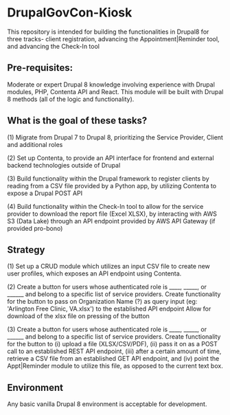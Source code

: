 # DrupalGovCon-Kiosk
This repository is intended for building the functionalities in Drupal8 for three tracks- client registration, advancing the Appointment|Reminder tool, and advancing the Check-In tool

## Pre-requisites:
Moderate or expert Drupal 8 knowledge involving experience with Drupal modules, PHP, Contenta API and React. This module will be built with Drupal 8 methods (all of the logic and functionality). 

## What is the goal of these tasks?
(1) Migrate from Drupal 7 to Drupal 8, prioritizing the Service Provider, Client and additional roles

(2) Set up Contenta, to provide an API interface for frontend and external backend technologies outside of Drupal

(3) Build functionality within the Drupal framework to register clients by reading from a CSV file provided by a Python app, by utilizing Contenta to expose a Drupal POST API

(4) Build functionality within the Check-In tool to allow for the service provider to download the report file (Excel XLSX), by interacting with AWS S3 (Data Lake) through an API endpoint provided by AWS API Gateway (if provided pro-bono)

## Strategy
(1)
Set up a CRUD module which utilizes an input CSV file to create new user profiles, which exposes an API endpoint using Contenta.

(2)
Create a button for users whose authenticated role is ____, _____, or ______ and belong to a specific list of service providers.
Create functionality for the button to pass on Organization Name (?) as query input (eg: 'Arlington Free Clinic, VA.xlsx') to the established API endpoint
Allow for download of the xlsx file on pressing of the button

(3)
Create a button for users whose authenticated role is ____, _____, or ______ and belong to a specific list of service providers.
Create functionality for the button to (i) upload a file (XLSX/CSV/PDF), (ii) pass it on as a POST call to an established REST API endpoint, (iii) after a certain amount of time, retrieve a CSV file from an established GET API endpoint, and (iv) point the Appt|Reminder module to utilize this file, as opposed to the current text box.

## Environment
Any basic vanilla Drupal 8 environment is acceptable for development.
